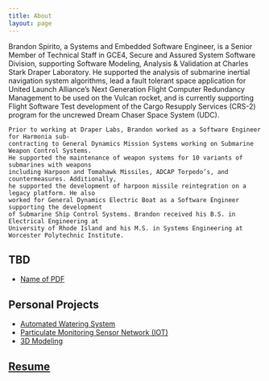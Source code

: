 ```yaml
---
title: About
layout: page
---
```

<p>
	Brandon Spirito, a Systems and Embedded Software Engineer, is a Senior Member of Technical
	Staff in GCE4, Secure and Assured System Software Division, supporting Software Modeling,
	Analysis & Validation at Charles Stark Draper Laboratory. He supported the analysis of
	submarine inertial navigation system algorithms, lead a fault tolerant space application
	for United Launch Alliance’s Next Generation Flight Computer Redundancy Management to be
	used on the Vulcan rocket, and is currently supporting Flight Software Test development of
	the Cargo Resupply Services (CRS-2) program for the uncrewed Dream Chaser Space System (UDC).
	
	Prior to working at Draper Labs, Brandon worked as a Software Engineer for Harmonia sub-
	contracting to General Dynamics	Mission Systems working on Submarine Weapon Control Systems.
	He supported the maintenance of weapon systems for 10 variants of submarines with weapons
	including Harpoon and Tomahawk Missiles, ADCAP Torpedo’s, and countermeasures. Additionally,
	he supported the development of harpoon missile reintegration on a legacy platform. He also
	worked for General Dynamics Electric Boat as a Software Engineer supporting the development
	of Submarine Ship Control Systems. Brandon received his B.S. in Electrical Engineering at
	University of Rhode Island and his M.S. in Systems Engineering at Worcester Polytechnic Institute.
</p>
<p>
	<h2>TBD</h2>
	<ul>
		<li><a href="https://bspirito.com/assets/docs/new.pdf">Name of PDF</a></li>
	</ul>
</p>
<p>
	<h2>Personal Projects</h2>
	<ul>
		<li><a href="https://bspirito.com/Automated-Watering-System/">Automated Watering System</a></li>
		<li><a href="https://bspirito.com/Particulate-Monitoring-Sensor-Network/">Particulate Monitoring Sensor Network (IOT)</a></li>
		<li><a href="https://bspirito.com/STL-Box/">3D Modeling</a></li>
	</ul>
</p>
<p>
	<h2><a href="https://bspirito.com/resume/">Resume</a></h2>
</p>
